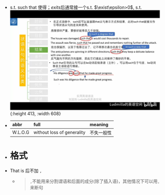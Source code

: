 - s.t. such that 使得；$exits$后通常接一个s.t.
  $\exist\epsilon>0$, s.t.
  ![image.png](../assets/image_1681056253715_0.png){:height 413, :width 608}
- |abbr|full|meaning|
  |--|--|--|
  |W.L.O.G|without loss of generality|不失一般性|
- # 格式
- That is 后不加 `,`
	- >`,`不能用来分割谓语和后面的成分(除了插入语)，其他情况下可以用`,`来断句